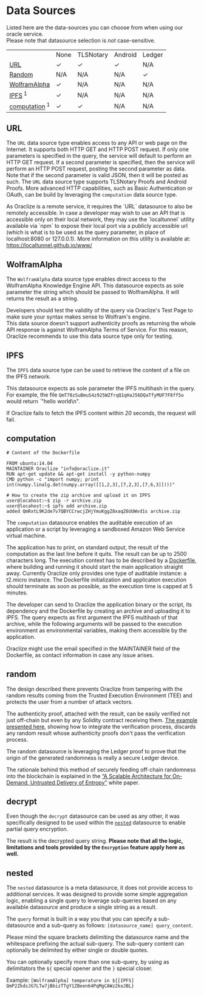 # Data Sources

Listed here are the data-sources you can choose from when using our oracle service.<br>Please note that datasource selection is <i>not</i> case-sensitive.


<table>
  <tr>
    <td></td>
    <td>None</td>
    <td>TLSNotary</td>
    <td>Android</td>
    <td>Ledger</td>
  </tr>
  <tr>
    <td><a href="#datasources-url">URL</a></td>
    <td>✓</td>
    <td>✓</td>
    <td>✓</td>
    <td>N/A</td>
  </tr>
  <tr>
    <td><a href="#datasources-random">Random</a></td>
    <td>N/A</td>
    <td>N/A</td>
    <td>N/A</td>
    <td>✓</td>
  </tr>
  <tr>
    <td><a href="#datasources-wolframalpha">WolframAlpha</a></td>
    <td>✓</td>
    <td>N/A</td>
    <td>N/A</td>
    <td>N/A</td>
  </tr>
  <tr>
    <td><a href="#datasources-ipfs">IPFS</a><sup> 1</sup></td>
    <td>✓</td>
    <td>N/A</td>
    <td>N/A</td>
    <td>N/A</td>
  </tr>
  <tr>
    <td><a href="#datasources-computation">computation</a><sup> 1</sup></td>
    <td>✓</td>
    <td>✓</td>
    <td>N/A</td>
    <td>N/A</td>
  </tr>
</table>


## URL

The `URL` data source type enables access to any API or web page on the Internet. It supports both HTTP GET and HTTP POST request.
If only one parameters is specified in the query, the service will default to perform an HTTP GET request. If a second parameter is specified, then the service will perform an HTTP POST request, posting the second parameter as data. Note that if the second parameter is valid JSON, then it will be posted as such. The `URL` data source type supports TLSNotary Proofs and Android Proofs.
More advanced HTTP capabilities, such as Basic Authentication or OAuth, can be build by leveraging the `computation` data source type.

<aside class="notice">
As Oraclize is a remote service, it requires the `URL` datasource to also be remotely accessible. In case a developer may wish to use an API that is accessible only on their local network, they may use the `localtunnel` utility available via `npm` to expose their local port via a publicly accessible url (which is what is to be used as the query parameter, in place of localhost:8080 or 127.0.0.1). More information on this utility is available at: <a href="https://localtunnel.github.io/www/" target="_blank">https://localtunnel.github.io/www/</a>
</aside>

## WolframAlpha

The `WolframAlpha` data source type enables direct access to the WolframAlpha Knowledge Engine API. This datasource expects as sole parameter the string which should be passed to WolframAlpha. It will returns the result as a string.

<aside class="notice">
Developers should test the validity of the query via Oraclize's Test Page to make sure your syntax makes sense to Wolfram's engine.
</aside>
<aside class="notice">
This data source doesn't support authenticity proofs as returning the whole API response is against WolframAlpha Terms of Service. For this reason, Oraclize recommends to use this data source type only for testing.
</aside>


## IPFS

The `IPFS` data source type can be used to retrieve the content of a file on the IPFS network.

This datasource expects as sole parameter the IPFS multihash in the query. For example, the file `QmT78zSuBmuS4z925WZfrqQ1qHaJ56DQaTfyMUF7F8ff5o` would return `"hello world\n".

If Oraclize fails to fetch the IPFS content within <i>20</i> seconds, the request will fail.

## computation

```shell
# Content of the Dockerfile

FROM ubuntu:14.04
MAINTAINER Oraclize "info@oraclize.it"
RUN apt-get update && apt-get install -y python-numpy
CMD python -c "import numpy; print int(numpy.linalg.det(numpy.array([[1,2,3],[7,2,3],[7,6,3]])))"
```

```shell
# How to create the zip archive and upload it on IPFS
user@locahost:~$ zip -r archive.zip
user@locahost:~$ ipfs add archive.zip
added QmRxtL9K2de7v7QBYCCrwcjZHjYmuKggZ8xaqZ6UUWvd1s archive.zip
```
The `computation` datasource enables the auditable execution of an application or a script by leveraging a sandboxed Amazon Web Service virtual machine.

The application has to print, on standard output, the result of the computation as the last line before it quits. The result can be up to 2500 characters long. The execution context has to be described by a <a href="https://docs.docker.com/engine/reference/builder/" target="_blank">Dockerfile</a>, where building and running it should start the main application straight away. Currently Oraclize only provides one type of auditable instance: a t2.micro instance.  The Dockerfile initialization and application execution should terminate as soon as possible, as the execution time is capped at 5 minutes.

The developer can send to Oraclize the application binary or the script, its dependency and the Dockerfile by creating an archive and uploading it to IPFS.
The query expects as first argument the IPFS multihash of that archive, while the following arguments will be passed to the execution environment as environmental variables, making them accessible by the application.


<aside class="notice">
Oraclize might use the email specified in the MAINTAINER field of the Dockerfile, as contact information in case any issue arises.
</aside>

## random

The design described there prevents Oraclize from tampering with the random results coming from the Trusted Execution Environment (TEE) and protects the user from a number of attack vectors.

The authenticity proof, attached with the result, can be easily verified not just off-chain but even by any Solidity contract receiving them. <a href="https://github.com/oraclize/ethereum-examples/tree/master/solidity/random-datasource" target="_blank">The example presented here</a>, showing how to integrate the verification process, discards any random result whose authenticity proofs don't pass the verification process.

The random datasource is leveraging the Ledger proof to prove that the origin of the generated randomness is really a secure Ledger device.

The rationale behind this method of securely feeding off-chain randomness into the blockchain is explained in the <a target="_blank" href="http://www.oraclize.it/papers/random_datasource-rev1.pdf">“A Scalable Architecture for On-Demand, Untrusted Delivery of Entropy”</a> white paper.


## decrypt

Even though the `decrypt` datasource can be used as any other, it was specifically designed to be used within the <a href="#datasources-nested">`nested`</a> datasource to enable partial query encryption.


The result is the decrypted query string. **Please note that all the logic, limitations and tools provided by the `Encryption` feature apply here as well.**

## nested
The `nested` datasource is a meta datasource, it does not provide access to additional services. It was designed to provide some simple aggregation logic, enabling a single query to leverage sub-queries based on any available datasource and produce a single string as a result.


The `query` format is built in a way you that you can specify a sub-datasource and a sub-query as follows: `[datasource_name] query_content`.

Please mind the square brackets delimiting the datasource name and the whitespace prefixing the actual sub-query. The sub-query content can optionally be delimited by either single or double quotes.


You can optionally specify more than one sub-query, by using as delimitators the `${` special opener and the `}` special closer.

Example: `[WolframAlpha] temperature in ${[IPFS] QmP2ZkdsJG7LTw7jBbizTTgY1ZBeen64PqMgCAWz2koJBL}`
